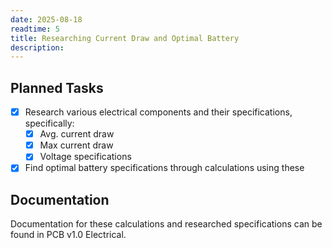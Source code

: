 ```yaml
---
date: 2025-08-18
readtime: 5 
title: Researching Current Draw and Optimal Battery
description: 
---
```


## Planned Tasks

- [x] Research various electrical components and their specifications, specifically:
	- [x] Avg. current draw
	- [x] Max current draw
	- [x] Voltage specifications
- [x] Find optimal battery specifications through calculations using these

## Documentation

Documentation for these calculations and researched specifications can be found in PCB v1.0 Electrical.